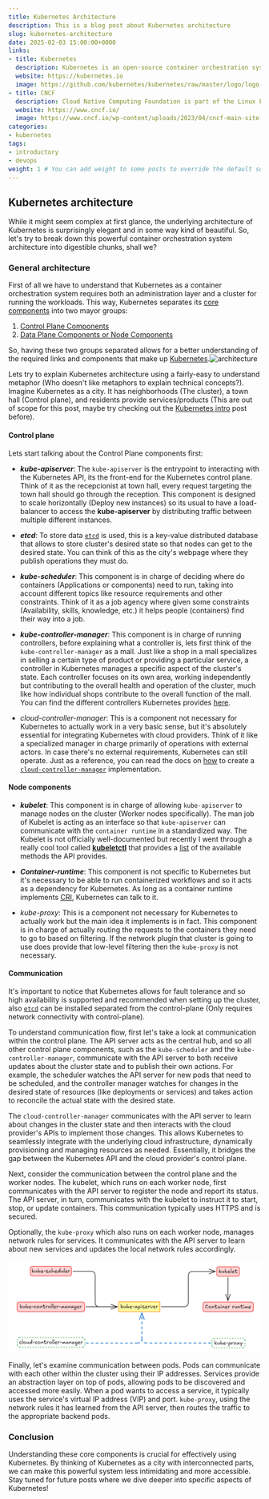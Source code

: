 ```yaml
---
title: Kubernetes Architecture
description: This is a blog post about Kubernetes architecture
slug: kubernetes-architecture
date: 2025-02-03 15:00:00+0000
links:
- title: Kubernetes
  description: Kubernetes is an open-source container orchestration system.
  website: https://kubernetes.io
  image: https://github.com/kubernetes/kubernetes/raw/master/logo/logo.png
- title: CNCF
  description: Cloud Native Computing Foundation is part of the Linux Foundation
  website: https://www.cncf.io/
  image: https://www.cncf.io/wp-content/uploads/2023/04/cncf-main-site-logo.svg
categories:
- kubernetes
tags:
- introductory
- devops
weight: 1 # You can add weight to some posts to override the default sorting (date descending)
---
```


## Kubernetes architecture

While it might seem complex at first glance, the underlying architecture of Kubernetes is surprisingly elegant and in some way kind of beautiful. So, let's  try to break down this powerful container orchestration system architecture into digestible chunks, shall we?

### General architecture

First of all we have to understand that Kubernetes as a container orchestration system requires both an administration layer and a cluster for running the workloads. This way, Kubernetes separates its [core components](https://kubernetes.io/docs/concepts/overview/components/) into two mayor groups:

1. [Control Plane Components](https://kubernetes.io/docs/concepts/overview/components/#control-plane-components)
2. [Data Plane Components or Node Components](https://kubernetes.io/docs/concepts/overview/components/#node-components)

So, having these two groups separated allows for a better understanding of the required links and components that make up [Kubernetes](https://docs.kubernetes.io).![architecture](https://kubernetes.io/images/docs/kubernetes-cluster-architecture.svg)

Lets try to explain Kubernetes architecture using a fairly-easy to understand metaphor (Who doesn't like metaphors to explain technical concepts?). Imagine Kubernetes as a city. It has neighborhoods (The cluster), a town hall (Control plane), and residents provide services/products (This are out of scope for this post, maybe try checking out the [Kubernetes intro](/p/kubernetes-intro) post before).

#### Control plane

Lets start talking about the Control Plane components first:

- ***kube-apiserver***: The `kube-apiserver` is the entrypoint to interacting with the Kubernetes API, its the front-end for the Kubernetes control plane. Think of it as the recepcionist at town hall, every request targeting the town hall should go through the reception. This component is designed to scale horizontally (Deploy new instances) so its usual to have a load-balancer to access the **kube-apiserver** by distributing traffic between multiple different instances. 

- ***etcd***: To store data [`etcd`](https://etcd.io/) is used, this is a key-value distributed database that allows to store cluster's desired state so that nodes can get to the desired state. You can think of this as the city's webpage where they publish operations they must do.

- ***kube-scheduler***: This component is in charge of deciding where do containers (Applications or components) need to run, taking into account different topics like resource requirements and other constraints. Think of it as a job agency where given some constraints (Availability, skills, knowledge, etc.) it helps people (containers) find their way into a job.

- ***kube-controller-manager***: This component is in charge of running controllers, before explaining what a controller is, lets first think of the `kube-controller-manager` as a mall. Just like a shop in a mall specializes in selling a certain type of product or providing a particular service, a controller in Kubernetes manages a specific aspect of the cluster's state. Each controller focuses on its own area, working independently but contributing to the overall health and operation of the cluster, much like how individual shops contribute to the overall function of the mall. You can find the different controllers Kubernetes provides [here](https://github.com/kubernetes/kubernetes/tree/master/pkg/controller).

- *cloud-controller-manager*: This is a component not necessary for Kubernetes to actually work in a very basic sense, but it's absolutely essential for integrating Kubernetes with cloud providers. Think of it like a specialized manager in charge primarily of operations with external actors. In case there's no external requirements, Kubernetes can still operate. Just as a reference, you can read the docs on [how](https://kubernetes.io/docs/tasks/administer-cluster/developing-cloud-controller-manager/) to create a [`cloud-controller-manager`](https://kubernetes.io/docs/concepts/architecture/cloud-controller/) implementation.

#### Node components

- ***kubelet***: This component is in charge of allowing `kube-apiserver` to manage nodes on the cluster (Worker nodes specifically). The man job of Kubelet is acting as an interface so that `kube-apiserver` can communicate with the `container runtime` in a standardized way. The Kubelet is not officially well-documented but recently I went through a really cool tool called [**kubeletctl**](https://github.com/cyberark/kubeletctl) that provides a [list](https://github.com/cyberark/kubeletctl/blob/master/API_TABLE.md) of the available methods the API provides.

- ***Container-runtime***: This component is not specific to Kubernetes but it's necessary to be able to run containerized workflows and so it acts as a dependency for Kubernetes. As long as a container runtime implements [CRI](https://medium.com/@dmosyan/container-runtime-interface-explained-1c3c5af07eaf), Kubernetes can talk to it.

- *kube-proxy*: This is a component not necessary for Kubernetes to actually work but the main idea it implements is in fact. This component is in charge of actually routing the requests to the containers they need to go to based on filtering. If the network plugin that cluster is going to use does provide that low-level filtering then the `kube-proxy` is not necessary.

#### Communication

It's important to notice that Kubernetes allows for fault tolerance and so high availability is supported and recommended when setting up the cluster, also [`etcd`](https://etcd.io/) can be installed separated from the control-plane (Only requires network connectivity with control-plane).

To understand communication flow, first let's take a look at communication within the control plane. The API server acts as the central hub, and so all other control plane components, such as the `kube-scheduler` and the `kube-controller-manager`, communicate with the API server to both receive updates about the cluster state and to publish their own actions. For example, the scheduler watches the API server for new pods that need to be scheduled, and the controller manager watches for changes in the desired state of resources (like deployments or services) and takes action to reconcile the actual state with the desired state.

The `cloud-controller-manager` communicates with the API server to learn about changes in the cluster state and then interacts with the cloud provider's APIs to implement those changes.  This allows Kubernetes to seamlessly integrate with the underlying cloud infrastructure, dynamically provisioning and managing resources as needed.  Essentially, it bridges the gap between the Kubernetes API and the cloud provider's control plane.

Next, consider the communication between the control plane and the worker nodes.  The kubelet, which runs on each worker node, first communicates with the API server to register the node and report its status. The API server, in turn, communicates with the kubelet to instruct it to start, stop, or update containers. This communication typically uses HTTPS and is secured.

Optionally, the `kube-proxy` which also runs on each worker node, manages network rules for services. It communicates with the API server to learn about new services and updates the local network rules accordingly.

![Flow](image.png)

Finally, let's examine communication between pods. Pods can communicate with each other within the cluster using their IP addresses. Services provide an abstraction layer on top of pods, allowing pods to be discovered and accessed more easily.  When a pod wants to access a service, it typically uses the service's virtual IP address (VIP) and port. `kube-proxy`, using the network rules it has learned from the API server, then routes the traffic to the appropriate backend pods.

### Conclusion

Understanding these core components is crucial for effectively using Kubernetes.  By thinking of Kubernetes as a city with interconnected parts, we can make this powerful system less intimidating and more accessible. Stay tuned for future posts where we dive deeper into specific aspects of Kubernetes!
